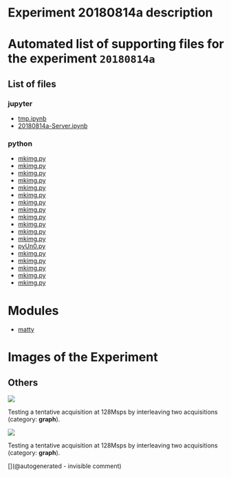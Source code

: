 # Experiment 20180814a description





# Automated list of supporting files for the __experiment `20180814a`__

## List of files

### jupyter

* [tmp.ipynb](/tmp.ipynb)
* [20180814a-Server.ipynb](/matty/20180814a/20180814a-Server.ipynb)


### python

* [mkimg.py](/include/bard/images/mkimg.py)
* [mkimg.py](/include/images/hp2121/20181011a/mkimg.py)
* [mkimg.py](/include/bard/brd35/mkimg.py)
* [mkimg.py](/include/images/kretz-ar3-4-5b/mkimg.py)
* [mkimg.py](/include/images/13avril2020/sw45b/mkimg.py)
* [mkimg.py](/include/images/up20/mkimg.py)
* [mkimg.py](/include/bard/brd90/mkimg.py)
* [mkimg.py](/include/images/724A/strangeatl/mkimg.py)
* [mkimg.py](/include/images/kretzaw145ba/20180811a/mkimg.py)
* [mkimg.py](/include/images/kretzaw145ba/mkimg.py)
* [mkimg.py](/include/images/13avril2020/adrus/mkimg.py)
* [mkimg.py](/include/images/724A/mkimg.py)
* [pyUn0.py](/matty/20180814a/pyUn0.py)
* [mkimg.py](/include/images/sw45b/mkimg.py)
* [mkimg.py](/include/bard/brd75/mkimg.py)
* [mkimg.py](/include/images/hp2121/20181013a/mkimg.py)
* [mkimg.py](/include/images/13avril2020/diasonics_tr/mkimg.py)
* [mkimg.py](/matty/20180814a/mkimg.py)





# Modules

* [matty](/matty/)




# Images of the Experiment

## Others

![](/matty/20180814a/128Msps_20180813a-9-fft.jpg)

Testing a tentative acquisition at 128Msps by interleaving two acquisitions (category: __graph__).

![](/matty/20180814a/images/20180813a-9.jpg)

Testing a tentative acquisition at 128Msps by interleaving two acquisitions (category: __graph__).










[](@autogenerated - invisible comment)